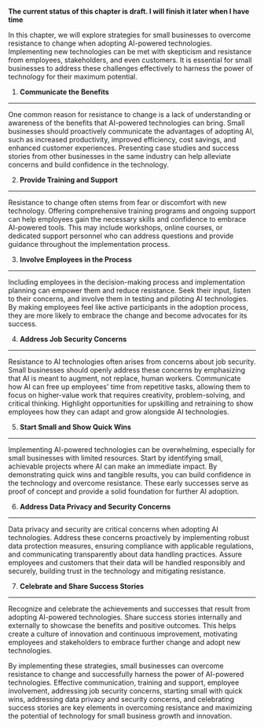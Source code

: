 **The current status of this chapter is draft. I will finish it later when I have time**

In this chapter, we will explore strategies for small businesses to overcome resistance to change when adopting AI-powered technologies. Implementing new technologies can be met with skepticism and resistance from employees, stakeholders, and even customers. It is essential for small businesses to address these challenges effectively to harness the power of technology for their maximum potential.

1. **Communicate the Benefits**
-------------------------------

One common reason for resistance to change is a lack of understanding or awareness of the benefits that AI-powered technologies can bring. Small businesses should proactively communicate the advantages of adopting AI, such as increased productivity, improved efficiency, cost savings, and enhanced customer experiences. Presenting case studies and success stories from other businesses in the same industry can help alleviate concerns and build confidence in the technology.

2. **Provide Training and Support**
-----------------------------------

Resistance to change often stems from fear or discomfort with new technology. Offering comprehensive training programs and ongoing support can help employees gain the necessary skills and confidence to embrace AI-powered tools. This may include workshops, online courses, or dedicated support personnel who can address questions and provide guidance throughout the implementation process.

3. **Involve Employees in the Process**
---------------------------------------

Including employees in the decision-making process and implementation planning can empower them and reduce resistance. Seek their input, listen to their concerns, and involve them in testing and piloting AI technologies. By making employees feel like active participants in the adoption process, they are more likely to embrace the change and become advocates for its success.

4. **Address Job Security Concerns**
------------------------------------

Resistance to AI technologies often arises from concerns about job security. Small businesses should openly address these concerns by emphasizing that AI is meant to augment, not replace, human workers. Communicate how AI can free up employees' time from repetitive tasks, allowing them to focus on higher-value work that requires creativity, problem-solving, and critical thinking. Highlight opportunities for upskilling and retraining to show employees how they can adapt and grow alongside AI technologies.

5. **Start Small and Show Quick Wins**
--------------------------------------

Implementing AI-powered technologies can be overwhelming, especially for small businesses with limited resources. Start by identifying small, achievable projects where AI can make an immediate impact. By demonstrating quick wins and tangible results, you can build confidence in the technology and overcome resistance. These early successes serve as proof of concept and provide a solid foundation for further AI adoption.

6. **Address Data Privacy and Security Concerns**
-------------------------------------------------

Data privacy and security are critical concerns when adopting AI technologies. Address these concerns proactively by implementing robust data protection measures, ensuring compliance with applicable regulations, and communicating transparently about data handling practices. Assure employees and customers that their data will be handled responsibly and securely, building trust in the technology and mitigating resistance.

7. **Celebrate and Share Success Stories**
------------------------------------------

Recognize and celebrate the achievements and successes that result from adopting AI-powered technologies. Share success stories internally and externally to showcase the benefits and positive outcomes. This helps create a culture of innovation and continuous improvement, motivating employees and stakeholders to embrace further change and adopt new technologies.

By implementing these strategies, small businesses can overcome resistance to change and successfully harness the power of AI-powered technologies. Effective communication, training and support, employee involvement, addressing job security concerns, starting small with quick wins, addressing data privacy and security concerns, and celebrating success stories are key elements in overcoming resistance and maximizing the potential of technology for small business growth and innovation.
